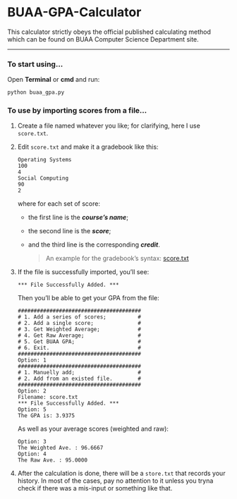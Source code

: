 # BUAA-GPA-Calculator
This calculator strictly obeys the official published calculating method which can be found on BUAA Computer Science Department site.

------

### To start using…

Open **Terminal** or **cmd** and run:

```bash
python buaa_gpa.py
```

### To use by importing scores from a file…

1. Create a file named whatever you like; for clarifying, here I use `score.txt`.

2. Edit `score.txt` and make it a gradebook like this:

   ```
   Operating Systems
   100
   4
   Social Computing
   90
   2
   ```

   where for each set of score: 

   * the first line is the ***course’s name***;

   * the second line is the ***score***;

   * and the third line is the corresponding ***credit***.

     > An example for the gradebook’s syntax: [score.txt](./example/score.txt)

3. If the file is successfully imported, you’ll see:

   ```
   *** File Successfully Added. ***
   ```

   Then you’ll be able to get your GPA from the file:

   ```
   #######################################
   # 1. Add a series of scores;          #
   # 2. Add a single score;              #
   # 3. Get Weighted Average;            #
   # 4. Get Raw Average;                 #
   # 5. Get BUAA GPA;                    #
   # 6. Exit.                            #
   #######################################
   Option: 1
   #######################################
   # 1. Manuelly add;                    #
   # 2. Add from an existed file.        #
   #######################################
   Option: 2
   Filename: score.txt
   *** File Successfully Added. ***
   Option: 5
   The GPA is: 3.9375
   ```

   As well as your average scores (weighted and raw):

   ```
   Option: 3
   The Weighted Ave. : 96.6667
   Option: 4
   The Raw Ave. : 95.0000
   ```

4. After the calculation is done, there will be a `store.txt` that records your history. In most of the cases, pay no attention to it unless you tryna check if there was a mis-input or something like that.
